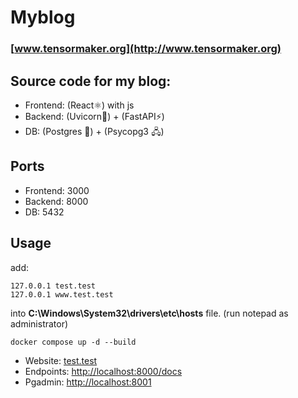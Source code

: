 # Myblog
### [www.tensormaker.org](http://www.tensormaker.org)

## Source code for my blog:

- Frontend: (React⚛) with js
- Backend: (Uvicorn﻿🦄﻿) + (FastAPI﻿⚡﻿)
- DB: (Postgres ﻿🐘﻿) + (Psycopg3 🖧)

## Ports
- Frontend: 3000
- Backend: 8000
- DB: 5432

## Usage

add:
```shell
127.0.0.1 test.test
127.0.0.1 www.test.test
```
into **C:\Windows\System32\drivers\etc\hosts** file. (run notepad as administrator)

```shell
docker compose up -d --build
```
- Website: [test.test](test.test)
- Endpoints: [http://localhost:8000/docs](http://localhost:8000/docs)
- Pgadmin: [http://localhost:8001](http://localhost:8001)
